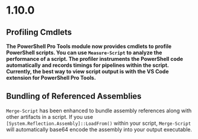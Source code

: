 # 1.10.0

## Profiling Cmdlets

**The PowerShell Pro Tools module now provides cmdlets to profile PowerShell scripts. You can use `Measure-Script` to analyze the performance of a script. The profiler instruments the PowerShell code automatically and records timings for pipelines within the script.  
Currently, the best way to view script output is with the VS Code extension for PowerShell Pro Tools.**

## Bundling of Referenced Assemblies

`Merge-Script` has been enhanced to bundle assembly references along with other artifacts in a script. If you use `[System.Reflection.Assembly]::LoadFrom()` within your script, `Merge-Script` will automatically base64 encode the assembly into your output executable.  


  


